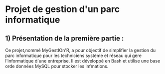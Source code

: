 # Projet de gestion d'un parc informatique 

## 1) Présentation de la première partie : 

Ce projet,nommé MyGestIOn'R, a pour objectif de simplifier la gestion du parc informatique pour les techniciens système et réseau qui gère l'informatique d'une entreprise. Il est développé en Bash et utilise une base orde données MySQL pour stocker les infmations.

